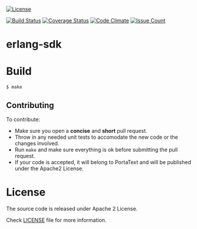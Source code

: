 [![License](http://img.shields.io/badge/license-APACHE2-blue.svg)](http://img.shields.io/badge/license-APACHE2-blue.svg)

[![Build Status](https://travis-ci.org/PortaText/erlang-sdk.svg?branch=master)](https://travis-ci.org/PortaText/erlang-sdk)
[![Coverage Status](https://coveralls.io/repos/PortaText/erlang-sdk/badge.svg?branch=master&service=github)](https://coveralls.io/github/PortaText/erlang-sdk?branch=master)
[![Code Climate](https://codeclimate.com/github/PortaText/erlang-sdk/badges/gpa.svg)](https://codeclimate.com/github/PortaText/erlang-sdk)
[![Issue Count](https://codeclimate.com/github/PortaText/erlang-sdk/badges/issue_count.svg)](https://codeclimate.com/github/PortaText/erlang-sdk)

# erlang-sdk


# Build


```
$ make
```

## Contributing
To contribute:
 * Make sure you open a **concise** and **short** pull request.
 * Throw in any needed unit tests to accomodate the new code or the
 changes involved.
 * Run `make` and make sure everything is ok before submitting the pull
 request.
 * If your code is accepted, it will belong to PortaText and will be published
 under the Apache2 License.

# License
The source code is released under Apache 2 License.

Check [LICENSE](https://github.com/PortaText/erlang-sdk/blob/master/LICENSE) file for more information.
